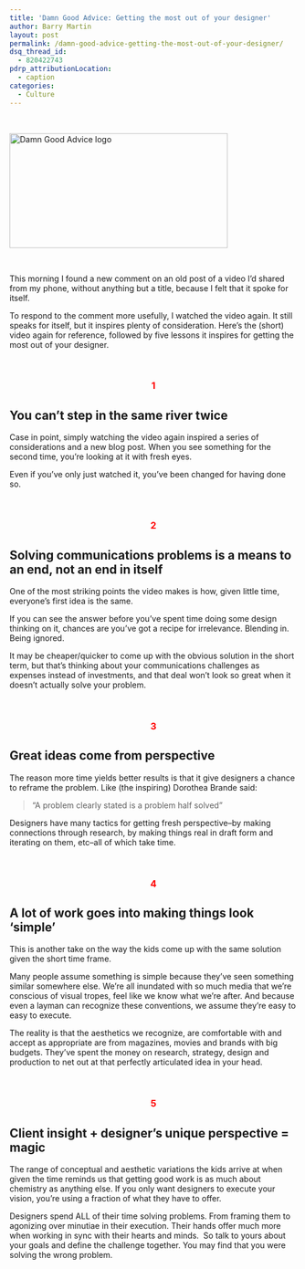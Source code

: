 ```yaml
---
title: 'Damn Good Advice: Getting the most out of your designer'
author: Barry Martin
layout: post
permalink: /damn-good-advice-getting-the-most-out-of-your-designer/
dsq_thread_id:
  - 820422743
pdrp_attributionLocation:
  - caption
categories:
  - Culture
---
```

&nbsp;

<a href="http://hypenotic.com/damn-good-advice/9758/damn-good-advice-paying-for-design-work/attachment/damngoodadvice2" rel="attachment wp-att-9766"><img class="aligncenter size-full wp-image-9766" title="damngoodadvice2" src="http://hypenotic.com/wordpress/wp-content/uploads/2012/08/damngoodadvice2.png" alt="Damn Good Advice logo " width="382" height="201" /></a>

&nbsp;

This morning I found a new comment on an old post of a video I&#8217;d shared from my phone, without anything but a title, because I felt that it spoke for itself.

To respond to the comment more usefully, I watched the video again. It still speaks for itself, but it inspires plenty of consideration. Here&#8217;s the (short) video again for reference, followed by five lessons it inspires for getting the most out of your designer.

<div class="posterous_autopost">
  <p style="text-align: center;">
  </p>
  
  <p>
    &nbsp;
  </p>
  
  <h3 style="text-align: center;">
    <span style="color: #ff0000;">1</span>
  </h3>
  
  <h2>
    You can&#8217;t step in the same river twice
  </h2>
  
  <p>
    Case in point, simply watching the video again inspired a series of considerations and a new blog post. When you see something for the second time, you&#8217;re looking at it with fresh eyes.
  </p>
  
  <p>
    Even if you&#8217;ve only just watched it, you&#8217;ve been changed for having done so.
  </p>
  
  <p>
    &nbsp;
  </p>
  
  <h3 style="text-align: center;">
    <span style="color: #ff0000;">2</span>
  </h3>
  
  <h2>
    Solving communications problems is a means to an end, not an end in itself
  </h2>
  
  <p>
    One of the most striking points the video makes is how, given little time, everyone&#8217;s first idea is the same.
  </p>
  
  <p>
    If you can see the answer before you&#8217;ve spent time doing some design thinking on it, chances are you&#8217;ve got a recipe for irrelevance. Blending in. Being ignored.
  </p>
  
  <p>
    It may be cheaper/quicker to come up with the obvious solution in the short term, but that&#8217;s thinking about your communications challenges as expenses instead of investments, and that deal won&#8217;t look so great when it doesn&#8217;t actually solve your problem.
  </p>
  
  <p>
    &nbsp;
  </p>
  
  <h3 style="text-align: center;">
    <span style="color: #ff0000;">3</span>
  </h3>
  
  <h2>
    Great ideas come from perspective
  </h2>
  
  <p>
    The reason more time yields better results is that it give designers a chance to reframe the problem. Like (the inspiring) Dorothea Brande said:
  </p>
  
  <blockquote>
    <p>
      &#8220;A problem clearly stated is a problem half solved&#8221;
    </p>
  </blockquote>
  
  <p>
    Designers have many tactics for getting fresh perspective–by making connections through research, by making things real in draft form and iterating on them, etc–all of which take time.
  </p>
  
  <p>
    &nbsp;
  </p>
  
  <h3 style="text-align: center;">
    <span style="color: #ff0000;">4</span>
  </h3>
  
  <h2>
    A lot of work goes into making things look &#8216;simple&#8217;
  </h2>
  
  <p>
    This is another take on the way the kids come up with the same solution given the short time frame.
  </p>
  
  <p>
    Many people assume something is simple because they&#8217;ve seen something similar somewhere else. We&#8217;re all inundated with so much media that we&#8217;re conscious of visual tropes, feel like we know what we&#8217;re after. And because even a layman can recognize these conventions, we assume they&#8217;re easy to easy to execute.
  </p>
  
  <p>
    The reality is that the aesthetics we recognize, are comfortable with and accept as appropriate are from magazines, movies and brands with big budgets. They&#8217;ve spent the money on research, strategy, design and production to net out at that perfectly articulated idea in your head.
  </p>
  
  <p>
    &nbsp;
  </p>
  
  <h3 style="text-align: center;">
    <span style="color: #ff0000;">5</span>
  </h3>
  
  <h2>
    Client insight + designer&#8217;s unique perspective = magic
  </h2>
  
  <p>
    The range of conceptual and aesthetic variations the kids arrive at when given the time reminds us that getting good work is as much about chemistry as anything else. If you only want designers to execute your vision, you&#8217;re using a fraction of what they have to offer.
  </p>
  
  <p>
    Designers spend ALL of their time solving problems. From framing them to agonizing over minutiae in their execution. Their hands offer much more when working in sync with their hearts and minds.  So talk to yours about your goals and define the challenge together. You may find that you were solving the wrong problem.
  </p>
</div>